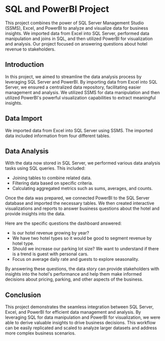 # SQL and PowerBI Project

This project combines the power of SQL Server Management Studio (SSMS), Excel, and PowerBI to analyze and visualize data for business insights. We imported data from Excel into SQL Server, performed data manipulation and joins in SQL, and then utilized PowerBI for visualization and analysis. Our project focused on answering questions about hotel revenue to stakeholders.

## Introduction

In this project, we aimed to streamline the data analysis process by leveraging SQL Server and PowerBI. By importing data from Excel into SQL Server, we ensured a centralized data repository, facilitating easier management and analysis. We utilized SSMS for data manipulation and then utilized PowerBI's powerful visualization capabilities to extract meaningful insights.

## Data Import

We imported data from Excel into SQL Server using SSMS. The imported data included information from four different tables.

## Data Analysis

With the data now stored in SQL Server, we performed various data analysis tasks using SQL queries. This included:

- Joining tables to combine related data.
- Filtering data based on specific criteria.
- Calculating aggregated metrics such as sums, averages, and counts.

Once the data was prepared, we connected PowerBI to the SQL Server database and imported the necessary tables. 
We then created interactive visualizations and reports to answer business questions about the hotel and provide insights into the data.

Here are the specific questions the dashboard answered:

- Is our hotel revenue growing by year?
- We have two hotel types so it would be good to segment revenue by hotel type.
- Should we increase our parking lot size? We want to understand if there is a trend is guest with personal cars.
- Focus on average daily rate and guests to explore seasonality.

By answering these questions, the data story can provide stakeholders with insights into the hotel's performance and help them make informed decisions about pricing, parking, and other aspects of the business.

## Conclusion

This project demonstrates the seamless integration between SQL Server, Excel, and PowerBI for efficient data management and analysis. By leveraging SQL for data manipulation and PowerBI for visualization, we were able to derive valuable insights to drive business decisions. This workflow can be easily replicated and scaled to analyze larger datasets and address more complex business scenarios.
